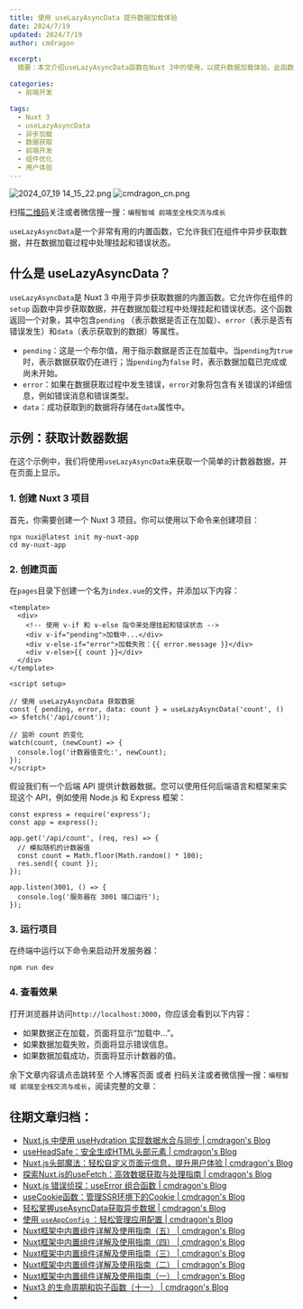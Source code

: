 ```yaml
---
title: 使用 useLazyAsyncData 提升数据加载体验
date: 2024/7/19
updated: 2024/7/19
author: cmdragon

excerpt:
  摘要：本文介绍useLazyAsyncData函数在Nuxt 3中的使用，以提升数据加载体验。此函数支持异步获取数据并在组件中处理挂起与错误状态，通过pending、error和data属性实现动态加载反馈。示例展示了如何创建Nuxt 3项目并利用该函数获取计数器数据，包括前端代码实现及简易后端模拟。

categories:
  - 前端开发

tags:
  - Nuxt 3
  - useLazyAsyncData
  - 异步加载
  - 数据获取
  - 前端开发
  - 组件优化
  - 用户体验
---
```


<img src="https://static.amd794.com/blog/images/2024_07_19 14_15_22.png@blog" title="2024_07_19 14_15_22.png" alt="2024_07_19 14_15_22.png"/>

<img src="https://api2.cmdragon.cn/upload/cmder/20250304_012821924.jpg" title="cmdragon_cn.png" alt="cmdragon_cn.png"/>


扫描[二维码](https://api2.cmdragon.cn/upload/cmder/20250304_012821924.jpg)关注或者微信搜一搜：`编程智域 前端至全栈交流与成长`

`useLazyAsyncData`是一个非常有用的内置函数，它允许我们在组件中异步获取数据，并在数据加载过程中处理挂起和错误状态。

## 什么是 useLazyAsyncData？

`useLazyAsyncData`是 Nuxt 3 中用于异步获取数据的内置函数。它允许你在组件的`setup`
函数中异步获取数据，并在数据加载过程中处理挂起和错误状态。这个函数返回一个对象，其中包含`pending`
（表示数据是否正在加载）、`error`（表示是否有错误发生）和`data`（表示获取到的数据）等属性。

- `pending`：这是一个布尔值，用于指示数据是否正在加载中。当`pending`为`true`时，表示数据获取仍在进行；当`pending`为`false`
  时，表示数据加载已完成或尚未开始。
- `error`：如果在数据获取过程中发生错误，`error`对象将包含有关错误的详细信息，例如错误消息和错误类型。
- `data`：成功获取到的数据将存储在`data`属性中。

## 示例：获取计数器数据

在这个示例中，我们将使用`useLazyAsyncData`来获取一个简单的计数器数据，并在页面上显示。

### 1. 创建 Nuxt 3 项目

首先，你需要创建一个 Nuxt 3 项目。你可以使用以下命令来创建项目：

```
npx nuxi@latest init my-nuxt-app
cd my-nuxt-app

```

### 2. 创建页面

在`pages`目录下创建一个名为`index.vue`的文件，并添加以下内容：

```
<template>
  <div>
    <!-- 使用 v-if 和 v-else 指令来处理挂起和错误状态 -->
    <div v-if="pending">加载中...</div>
    <div v-else-if="error">加载失败：{{ error.message }}</div>
    <div v-else>{{ count }}</div>
  </div>
</template>

<script setup>

// 使用 useLazyAsyncData 获取数据
const { pending, error, data: count } = useLazyAsyncData('count', () => $fetch('/api/count'));

// 监听 count 的变化
watch(count, (newCount) => {
  console.log('计数器值变化:', newCount);
});
</script>
```

假设我们有一个后端 API 提供计数器数据。您可以使用任何后端语言和框架来实现这个 API，例如使用 Node.js 和 Express 框架：

```
const express = require('express');
const app = express();

app.get('/api/count', (req, res) => {
  // 模拟随机的计数器值
  const count = Math.floor(Math.random() * 100);
  res.send({ count });
});

app.listen(3001, () => {
  console.log('服务器在 3001 端口运行');
});
```

### 3. 运行项目

在终端中运行以下命令来启动开发服务器：

```
npm run dev

```

### 4. 查看效果

打开浏览器并访问`http://localhost:3000`，你应该会看到以下内容：

- 如果数据正在加载，页面将显示“加载中...”。
- 如果数据加载失败，页面将显示错误信息。
- 如果数据加载成功，页面将显示计数器的值。

余下文章内容请点击跳转至 个人博客页面 或者 扫码关注或者微信搜一搜：`编程智域 前端至全栈交流与成长`，阅读完整的文章：

## 往期文章归档：

- [Nuxt.js 中使用 useHydration 实现数据水合与同步 | cmdragon's Blog](https://blog.cmdragon.cn/posts/177c9c78744f/)
- [useHeadSafe：安全生成HTML头部元素 | cmdragon's Blog](https://blog.cmdragon.cn/posts/56ede6d7b04b/)
- [Nuxt.js头部魔法：轻松自定义页面元信息，提升用户体验 | cmdragon's Blog](https://blog.cmdragon.cn/posts/28859392f373/)
- [探索Nuxt.js的useFetch：高效数据获取与处理指南 | cmdragon's Blog](https://blog.cmdragon.cn/posts/b4311c856080/)
- [Nuxt.js 错误侦探：useError 组合函数 | cmdragon's Blog](https://blog.cmdragon.cn/posts/a86a834c8e7a/)
- [useCookie函数：管理SSR环境下的Cookie | cmdragon's Blog](https://blog.cmdragon.cn/posts/f36e9827abb4/)
- [轻松掌握useAsyncData获取异步数据 | cmdragon's Blog](https://blog.cmdragon.cn/posts/bdaee7956a6e/)
- [使用 `useAppConfig` ：轻松管理应用配置 | cmdragon's Blog](https://blog.cmdragon.cn/posts/133b896ec704/)
- [Nuxt框架中内置组件详解及使用指南（五） | cmdragon's Blog](https://blog.cmdragon.cn/posts/707e1176ace8/)
- [Nuxt框架中内置组件详解及使用指南（四） | cmdragon's Blog](https://blog.cmdragon.cn/posts/64c74472d95e/)
- [Nuxt框架中内置组件详解及使用指南（三） | cmdragon's Blog](https://blog.cmdragon.cn/posts/0524f12c820c/)
- [Nuxt框架中内置组件详解及使用指南（二） | cmdragon's Blog](https://blog.cmdragon.cn/posts/5c234037b6fe/)
- [Nuxt框架中内置组件详解及使用指南（一） | cmdragon's Blog](https://blog.cmdragon.cn/posts/22a2f8cb2cf0/)
- [Nuxt3 的生命周期和钩子函数（十一） | cmdragon's Blog](https://blog.cmdragon.cn/posts/693a389ead2d/)
- 

